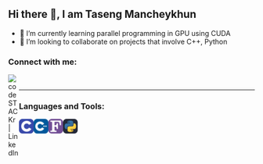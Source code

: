 ## Hi there 👋, I am Taseng Mancheykhun
-  🌱 I’m currently learning parallel programming in GPU using CUDA
-  👯 I’m looking to collaborate on projects that involve C++, Python
### Connect with me:
[<img align="left" alt="codeSTACKr | LinkedIn" width="22px" src="https://cdn.jsdelivr.net/npm/simple-icons@v3/icons/linkedin.svg" />](https://www.linkedin.com/in/tasengmancheykhun)

<br/>
<hr/>

### Languages and Tools:
<img align="left" src="C.svg" width="30">
<img align="left" src="CPP.svg" width="30">
<img align="left" src="Fortran.svg" width="30">
<img align="left" src="Python-Dark.svg" width="30">


<!--
**TasengMancheykhun/TasengMancheykhun** is a ✨ _special_ ✨ repository because its `README.md` (this file) appears on your GitHub profile.

Here are some ideas to get you started:

- 🔭 I’m currently working on ...
- 🌱 I’m currently learning ...
- 👯 I’m looking to collaborate on ...
- 🤔 I’m looking for help with ...
- 💬 Ask me about ...
- 📫 How to reach me: ...
- 😄 Pronouns: ...
- ⚡ Fun fact: ...
-->
